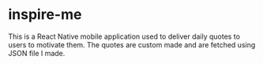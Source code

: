 # inspire-me
This is a React Native mobile application used to deliver daily quotes to users to motivate them. The quotes are custom made and are fetched using JSON  file I made.
